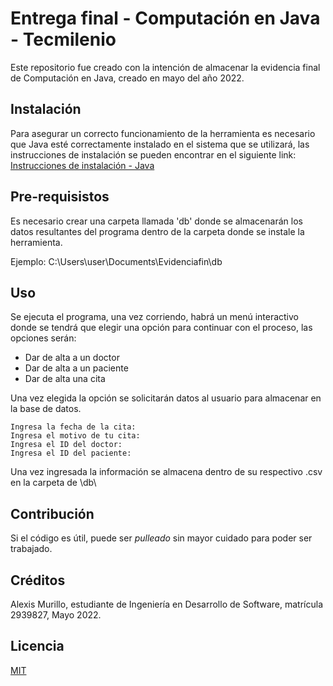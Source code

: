 # Entrega final - Computación en Java - Tecmilenio

Este repositorio fue creado con la intención de almacenar la evidencia final de Computación en Java, creado en mayo del año 2022.

## Instalación
Para asegurar un correcto funcionamiento de la herramienta es necesario que Java esté correctamente instalado en el sistema que se utilizará, las instrucciones de instalación se pueden encontrar en el siguiente link: 
[Instrucciones de instalación - Java](https://www.java.com/en/download/help/download_options.html)

## Pre-requisistos
Es necesario crear una carpeta llamada 'db' donde se almacenarán los datos resultantes del programa dentro de la carpeta donde se instale la herramienta.

Ejemplo: C:\Users\user\Documents\Evidenciafin\db

## Uso
Se ejecuta el programa, una vez corriendo, habrá un menú interactivo donde se tendrá que elegir una opción para continuar con el proceso, las opciones serán: 
- Dar de alta a un doctor
- Dar de alta a un paciente
- Dar de alta una cita

Una vez elegida la opción se solicitarán datos al usuario para almacenar en la base de datos.


```
Ingresa la fecha de la cita:
Ingresa el motivo de tu cita:
Ingresa el ID del doctor:
Ingresa el ID del paciente:
```
Una vez ingresada la información se almacena dentro de su respectivo .csv en la carpeta de \db\
## Contribución
Si el código es útil, puede ser *pulleado* sin mayor cuidado para poder ser trabajado. 

## Créditos
Alexis Murillo, estudiante de Ingeniería en Desarrollo de Software, matrícula 2939827, Mayo 2022.

## Licencia
[MIT](https://choosealicense.com/licenses/mit/)
